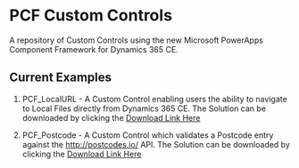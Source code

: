 # PCF Custom Controls
A repository of Custom Controls using the new Microsoft PowerApps Component Framework for Dynamics 365 CE.

## Current Examples
1. PCF_LocalURL - A Custom Control enabling users the ability to navigate to Local Files directly from Dynamics 365 CE. The Solution can be downloaded by clicking the [Download Link Here](https://github.com/jhetheringt7/PCF-CustomControl/raw/master/PCF_LocalURL/Solution/bin/Debug/Solution.zip)

2. PCF_Postcode - A Custom Control which validates a Postcode entry against the http://postcodes.io/ API. The Solution can be downloaded by clicking the [Download Link Here](https://github.com/jhetheringt7/PCF-CustomControl/raw/master/PCF_Postcode/Solution/bin/Debug/Solution.zip)
